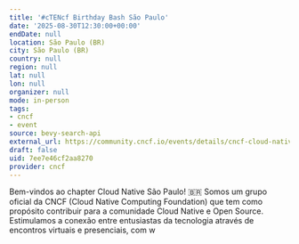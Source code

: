 ```yaml
---
title: '#cTENcf Birthday Bash São Paulo'
date: '2025-08-30T12:30:00+00:00'
endDate: null
location: São Paulo (BR)
city: São Paulo (BR)
country: null
region: null
lat: null
lon: null
organizer: null
mode: in-person
tags:
- cncf
- event
source: bevy-search-api
external_url: https://community.cncf.io/events/details/cncf-cloud-native-sao-paulo-city-presents-ctencf-birthday-bash-sao-paulo/
draft: false
uid: 7ee7e46cf2aa8270
provider: cncf
---
```

Bem-vindos ao chapter Cloud Native São Paulo! 🇧🇷
Somos um grupo oficial da CNCF (Cloud Native Computing Foundation) que tem como propósito contribuir para a comunidade Cloud Native e Open Source.
Estimulamos a conexão entre entusiastas da tecnologia através de encontros virtuais e presenciais, com w
